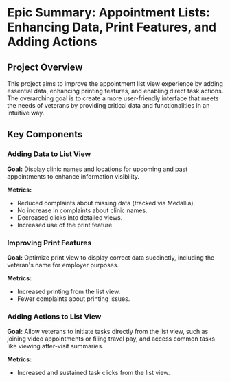 # Epic Summary: Appointment Lists: Enhancing Data, Print Features, and Adding Actions

## Project Overview
This project aims to improve the appointment list view experience by adding essential data, enhancing printing features, and enabling direct task actions. The overarching goal is to create a more user-friendly interface that meets the needs of veterans by providing critical data and functionalities in an intuitive way.

## Key Components

### Adding Data to List View

**Goal:** Display clinic names and locations for upcoming and past appointments to enhance information visibility.  

**Metrics:**
- Reduced complaints about missing data (tracked via Medallia).
- No increase in complaints about clinic names.
- Decreased clicks into detailed views.
- Increased use of the print feature.


### Improving Print Features

**Goal:** Optimize print view to display correct data succinctly, including the veteran's name for employer purposes.  

**Metrics:**
- Increased printing from the list view.
- Fewer complaints about printing issues.


### Adding Actions to List View

**Goal:** Allow veterans to initiate tasks directly from the list view, such as joining video appointments or filing travel pay, and access common tasks like viewing after-visit summaries.  

**Metrics:**
- Increased and sustained task clicks from the list view.



